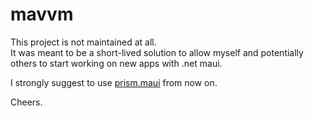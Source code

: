 # mavvm

This project is not maintained at all.    
It was meant to be a short-lived solution to allow myself and potentially others to start working on new apps with .net maui. 

I strongly suggest to use [prism.maui](https://github.com/PrismLibrary/Prism.Maui) from now on.

Cheers.

